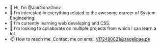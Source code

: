 - 👋 Hi, I’m @JairGonzGonz
- 👀 I’m interested in everything related to the awesome carreer of System Engineering.
- 🌱 I’m currently learning web developing and CSS.
- 💞️ I’m looking to collaborate on multiple projects from which I can learn a lot.
- 📫 How to reach me: Contact me on email VI72490621@zegelipae.pe

<!---
JairGonzGonz/JairGonzGonz is a ✨ special ✨ repository because its `README.md` (this file) appears on your GitHub profile.
You can click the Preview link to take a look at your changes.
--->
